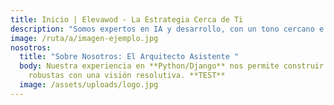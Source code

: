 ```yaml
---
title: Inicio | Elevawod - La Estrategia Cerca de Ti
description: "Somos expertos en IA y desarrollo, con un tono cercano e innovador. "
image: /ruta/a/imagen-ejemplo.jpg
nosotros:
  title: "Sobre Nosotros: El Arquitecto Asistente "
  body: Nuestra experiencia en **Python/Django** nos permite construir soluciones
    robustas con una visión resolutiva. **TEST**
  image: /assets/uploads/logo.jpg
---
```

<!-- Aquí va el contenido opcional del body del markdown si lo hubiera -->
